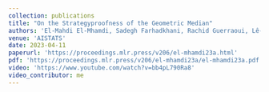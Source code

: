 ```yaml
---
collection: publications
title: "On the Strategyproofness of the Geometric Median"
authors: 'El-Mahdi El-Mhamdi, Sadegh Farhadkhani, Rachid Guerraoui, Lê-Nguyên Hoang'
venue: 'AISTATS'
date: 2023-04-11
paperurl: 'https://proceedings.mlr.press/v206/el-mhamdi23a.html'
pdf: 'https://proceedings.mlr.press/v206/el-mhamdi23a/el-mhamdi23a.pdf'
video: 'https://www.youtube.com/watch?v=bb4pL790Ra8'
video_contributor: me
---
```






